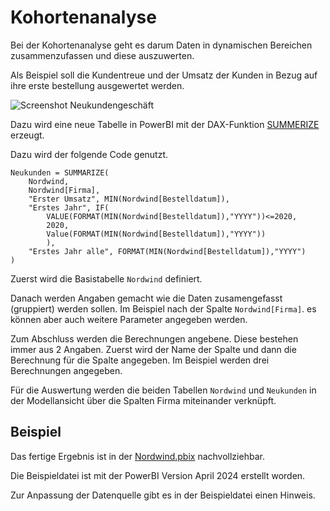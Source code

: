 # Kohortenanalyse

Bei der Kohortenanalyse geht es darum Daten in dynamischen Bereichen zusammenzufassen und diese auszuwerten.

Als Beispiel soll die Kundentreue und der Umsatz der Kunden in Bezug auf ihre erste bestellung ausgewertet werden.

![Screenshot Neukundengeschäft](/sources/Neukundengeschäft.png)

Dazu wird eine neue Tabelle in PowerBI mit der DAX-Funktion [SUMMERIZE](https://learn.microsoft.com/de-de/dax/summarize-function-dax) erzeugt.

Dazu wird der folgende Code genutzt.

```
Neukunden = SUMMARIZE(
    Nordwind,
    Nordwind[Firma],
    "Erster Umsatz", MIN(Nordwind[Bestelldatum]),
    "Erstes Jahr", IF(
        VALUE(FORMAT(MIN(Nordwind[Bestelldatum]),"YYYY"))<=2020,
        2020,
        Value(FORMAT(MIN(Nordwind[Bestelldatum]),"YYYY"))
        ),
    "Erstes Jahr alle", FORMAT(MIN(Nordwind[Bestelldatum]),"YYYY")
)
```

Zuerst wird die Basistabelle `Nordwind` definiert.

Danach werden Angaben gemacht wie die Daten zusamengefasst (gruppiert) werden sollen. Im Beispiel nach der Spalte `Nordwind[Firma]`. es können aber auch weitere Parameter angegeben werden.

Zum Abschluss werden die Berechnungen angebene. Diese bestehen immer aus 2 Angaben. Zuerst wird der Name der Spalte und dann die Berechnung für die Spalte angegeben. Im  Beispiel werden drei Berechnungen angegeben.

Für die Auswertung werden die beiden Tabellen `Nordwind` und `Neukunden` in der Modellansicht über die Spalten Firma miteinander verknüpft.

## Beispiel

Das fertige Ergebnis ist in der [Nordwind.pbix](/samples/PowerBI/Dashboards/Nordwind.pbix) nachvollziehbar. 

Die Beispieldatei ist mit der PowerBI Version April 2024 erstellt worden. 

Zur Anpassung der Datenquelle gibt es in der Beispieldatei einen Hinweis.
